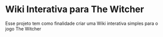 # Wiki Interativa para The Witcher
 Esse projeto tem como finalidade criar uma Wiki interativa simples para o jogo The Witcher
